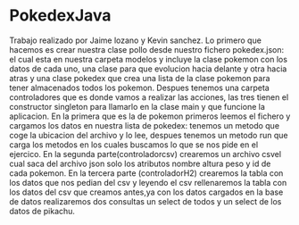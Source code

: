 # PokedexJava
Trabajo realizado por Jaime lozano y Kevin sanchez.
Lo primero que hacemos es crear nuestra clase pollo desde nuestro fichero pokedex.json: 
el cual esta en nuestra carpeta modelos y incluye la clase pokemon con los datos de cada uno, una clase para que evolucion hacia delante y otra hacia atras y una clase pokedex que crea una lista de la clase pokemon para tener almacenados todos los pokemon.
Despues tenemos una carpeta controladores que es donde vamos a realizar las acciones, las tres tienen el constructor singleton para llamarlo en la clase main y que funcione la aplicacion.
En la primera que es la de pokemon primeros leemos el fichero y cargamos los datos en nuestra lista de pokedex: tenemos un metodo que coge la ubicacion del archivo y lo lee, despues tenemos un metodo run que carga los metodos en los cuales buscamos lo que se nos pide en el ejercico.
En la segunda parte(controladorcsv) crearemos un archivo csvel cual saca del archivo json solo los atributos nombre altura peso y id de cada pokemon.
En la tercera parte (controladorH2) crearemos la tabla con los datos que nos pedian del csv y leyendo el csv rellenaremos la tabla con los datos del csv que creamos antes,ya con los datos cargados en la base de datos realizaremos dos consultas un select de todos y un select de los datos de pikachu.

